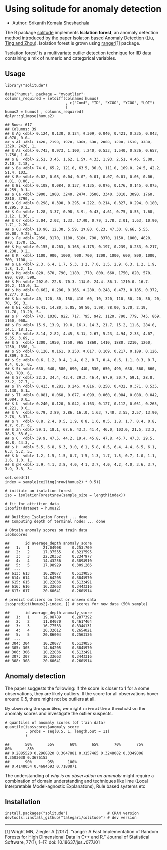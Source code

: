 Using solitude for anomaly detection
====================================

-   Author: Srikanth Komala Sheshachala

The R package [solitude](https://cran.r-project.org/package=solitude)
implements **Isolation forest**, an anomaly detection method introduced
by the paper Isolation based Anomaly Detection ([Liu, Ting and
Zhou](https://dl.acm.org/citation.cfm?id=2133363)). Isolation forest is
grown using [ranger](https://cran.r-project.org/package=ranger)[1]
package.

‘Isolation forest’ is a multivariate outlier detection technique for IID
data containing a mix of numeric and categorical variables.

Usage
-----

    library("solitude")

    data("humus", package = "mvoutlier")
    columns_required = setdiff(colnames(humus)
                               , c("Cond", "ID", "XCOO", "YCOO", "LOI")
                               )
    humus2 = humus[ , columns_required]
    dplyr::glimpse(humus2)

    ## Rows: 617
    ## Columns: 39
    ## $ Ag <dbl> 0.124, 0.130, 0.124, 0.309, 0.040, 0.421, 0.235, 0.043, 0.070, 0.0…
    ## $ Al <dbl> 1420, 7190, 1970, 6360, 630, 2060, 1200, 1510, 3380, 1320, 2420, 1…
    ## $ As <dbl> 0.743, 0.973, 1.100, 1.240, 0.533, 1.540, 0.836, 0.657, 1.750, 1.0…
    ## $ B  <dbl> 2.51, 3.45, 1.62, 1.59, 4.33, 1.93, 2.51, 4.46, 5.08, 2.10, 2.18, …
    ## $ Ba <dbl> 74.0, 65.2, 121.0, 63.5, 36.0, 111.0, 109.0, 24.5, 42.2, 51.4, 103…
    ## $ Be <dbl> 0.02, 0.08, 0.04, 0.07, 0.01, 0.07, 0.01, 0.05, 0.06, 0.01, 0.06, …
    ## $ Bi <dbl> 0.108, 0.084, 0.137, 0.135, 0.076, 0.176, 0.145, 0.075, 0.259, 0.1…
    ## $ Ca <dbl> 3900, 1900, 3240, 2470, 3500, 3340, 3010, 3090, 1760, 2810, 3790, …
    ## $ Cd <dbl> 0.298, 0.390, 0.295, 0.222, 0.214, 0.327, 0.294, 0.180, 0.295, 0.2…
    ## $ Co <dbl> 1.28, 3.37, 0.98, 3.91, 0.43, 4.61, 0.75, 0.55, 1.68, 1.12, 1.36, …
    ## $ Cr <dbl> 3.04, 2.02, 1.33, 17.00, 0.79, 3.78, 2.01, 1.63, 10.90, 1.71, 2.20…
    ## $ Cu <dbl> 10.90, 12.30, 5.59, 29.80, 6.23, 47.30, 8.66, 5.55, 10.00, 9.25, 5…
    ## $ Fe <dbl> 2050, 3170, 1100, 6180, 790, 3370, 1150, 1800, 4820, 970, 1570, 15…
    ## $ Hg <dbl> 0.155, 0.263, 0.168, 0.175, 0.197, 0.239, 0.233, 0.217, 0.238, 0.2…
    ## $ K  <dbl> 1100, 900, 1000, 900, 700, 1200, 1000, 600, 800, 1000, 700, 1100, …
    ## $ La <dbl> 2.3, 6.4, 1.7, 5.3, 1.2, 7.0, 1.5, 2.9, 6.3, 1.2, 1.9, 1.8, 1.2, 1…
    ## $ Mg <dbl> 820, 670, 790, 1180, 1770, 800, 660, 1750, 820, 570, 690, 690, 590…
    ## $ Mn <dbl> 202.0, 22.8, 70.3, 118.0, 24.4, 86.1, 1210.0, 16.7, 39.2, 115.0, 1…
    ## $ Mo <dbl> 0.662, 0.286, 0.166, 0.280, 0.248, 0.473, 0.185, 0.372, 0.277, 0.1…
    ## $ Na <dbl> 40, 120, 30, 150, 410, 60, 10, 320, 110, 50, 20, 50, 20, 70, 50, 3…
    ## $ Ni <dbl> 9.41, 14.80, 5.05, 59.50, 1.98, 78.00, 5.70, 2.19, 11.70, 13.20, 5…
    ## $ P  <dbl> 743, 1030, 922, 717, 795, 942, 1120, 790, 779, 745, 869, 1160, 968…
    ## $ Pb <dbl> 15.9, 13.9, 19.0, 16.3, 14.3, 21.7, 15.2, 11.6, 284.0, 14.1, 18.1,…
    ## $ Rb <dbl> 8.14, 2.82, 4.45, 8.13, 2.67, 5.23, 4.94, 2.33, 4.07, 5.35, 3.69, …
    ## $ S  <dbl> 1300, 1950, 1750, 965, 1860, 1410, 1880, 2210, 1260, 1250, 1350, 1…
    ## $ Sb <dbl> 0.120, 0.161, 0.250, 0.017, 0.169, 0.217, 0.189, 0.126, 0.809, 0.2…
    ## $ Sc <dbl> 0.6, 1.2, 0.4, 1.4, 0.2, 0.7, 0.4, 0.6, 1.1, 0.3, 0.7, 0.4, 0.6, 0…
    ## $ Si <dbl> 630, 640, 580, 690, 440, 530, 650, 490, 630, 560, 660, 740, 700, 6…
    ## $ Sr <dbl> 22.2, 34.4, 43.4, 29.2, 46.4, 67.9, 20.7, 59.1, 28.8, 23.2, 27.7, …
    ## $ Th <dbl> 0.413, 0.281, 0.246, 0.816, 0.250, 0.432, 0.371, 0.535, 1.130, 0.1…
    ## $ Tl <dbl> 0.081, 0.068, 0.077, 0.099, 0.060, 0.084, 0.088, 0.042, 0.084, 0.0…
    ## $ U  <dbl> 0.240, 0.120, 0.042, 0.163, 0.127, 0.112, 0.051, 0.265, 0.221, 0.0…
    ## $ V  <dbl> 6.79, 3.89, 2.86, 16.10, 1.63, 7.40, 3.55, 2.57, 13.90, 2.76, 3.37…
    ## $ Y  <dbl> 0.8, 2.4, 0.5, 1.9, 0.8, 1.6, 0.5, 1.8, 1.7, 0.4, 0.8, 0.7, 0.7, 0…
    ## $ Zn <dbl> 59.1, 18.1, 67.6, 43.3, 41.4, 46.0, 103.0, 21.5, 23.2, 38.5, 53.6,…
    ## $ C  <dbl> 39.9, 47.5, 44.2, 19.4, 45.8, 47.8, 45.7, 47.3, 29.5, 46.8, 44.3, …
    ## $ H  <dbl> 5.5, 6.8, 6.3, 3.0, 6.1, 5.8, 6.5, 6.4, 4.4, 6.5, 6.1, 6.3, 5.2, 5…
    ## $ N  <dbl> 1.2, 1.5, 1.5, 0.7, 1.5, 1.3, 1.7, 1.5, 0.7, 1.0, 1.1, 1.6, 1.0, 1…
    ## $ pH <dbl> 3.9, 4.1, 3.8, 4.0, 4.1, 3.7, 4.0, 4.2, 4.0, 3.6, 3.7, 3.9, 3.8, 3…

    set.seed(1)
    index = sample(ceiling(nrow(humus2) * 0.5))

    # initiate an isolation forest
    iso = isolationForest$new(sample_size = length(index))

    # fit for attrition data
    iso$fit(dataset = humus2)

    ## Building Isolation Forest ... done
    ## Computing depth of terminal nodes ... done

    # Obtain anomaly scores on train data
    iso$scores

    ##       id average_depth anomaly_score
    ##   1:   1      21.04908     0.2531709
    ##   2:   2      17.37555     0.3217595
    ##   3:   3      22.20352     0.2347977
    ##   4:   4      14.43256     0.3898910
    ##   5:   5      17.98929     0.3091266
    ##  ---                                
    ## 613: 613      10.20077     0.5139055
    ## 614: 614      14.64205     0.3845970
    ## 615: 615      10.22036     0.5132491
    ## 616: 616      16.33663     0.3443316
    ## 617: 617      20.60641     0.2605914

    # predict outliers on test or unseen data
    iso$predict(humus2[-index, ]) # scores for new data (50% sample)

    ##       id average_depth anomaly_score
    ##   1:   1      19.08789     0.2877392
    ##   2:   2      11.84070     0.4617464
    ##   3:   3      16.77533     0.3346131
    ##   4:   4      20.32612     0.2654021
    ##   5:   5      20.86004     0.2563136
    ##  ---                                
    ## 304: 304      10.20077     0.5139055
    ## 305: 305      14.64205     0.3845970
    ## 306: 306      10.22036     0.5132491
    ## 307: 307      16.33663     0.3443316
    ## 308: 308      20.60641     0.2605914

Anomaly detection
-----------------

The paper suggests the following: If the score is closer to 1 for a some
observations, they are likely outliers. If the score for all
observations hover around 0.5, there might not be outliers at all.

By observing the quantiles, we might arrive at the a threshold on the
anomaly scores and investigate the outlier suspects.

    # quantiles of anomaly scores (of train data)
    quantile(iso$scores$anomaly_score
             , probs = seq(0.5, 1, length.out = 11)
             )

    ##       50%       55%       60%       65%       70%       75%       80%       85% 
    ## 0.2885520 0.2968820 0.3047881 0.3157465 0.3248082 0.3349006 0.3503038 0.3676153 
    ##       90%       95%      100% 
    ## 0.4148054 0.4684593 0.7180871

The understanding of *why is an observation an anomaly* might require a
combination of domain understanding and techniques like lime (Local
Interpretable Model-agnostic Explanations), Rule based systems etc

Installation
------------

    install.packages("solitude")                  # CRAN version
    devtools::install_github("talegari/solitude") # dev version

------------------------------------------------------------------------

[1] Wright MN, Ziegler A (2017). “ranger: A Fast Implementation of
Random Forests for High Dimensional Data in C++ and R.” Journal of
Statistical Software, 77(1), 1–17. doi: 10.18637/jss.v077.i01
